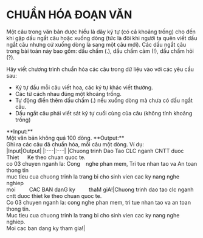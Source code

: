 # CHUẨN HÓA ĐOẠN VĂN
Một câu trong văn bản được hiểu là dãy ký tự (có cả khoảng trống) cho đến khi gặp dấu ngắt câu hoặc xuống dòng (tức là đôi khi người ta quên viết dấu ngắt câu nhưng cứ xuống dòng là sang một câu mới). Các dấu ngắt câu trong bài toán này bao gồm: dấu chấm (.), dấu chấm cảm (!), dấu chấm hỏi (?).

Hãy viết chương trình chuẩn hóa các câu trong dữ liệu vào với các yêu cầu sau: <br />
* Ký tự đầu mỗi câu viết hoa, các ký tự khác viết thường.
* Các từ cách nhau đúng một khoảng trống.
* Tự động điền thêm dấu chấm (.) nếu xuống dòng mà chưa có dấu ngắt câu.
* Dấu ngắt câu phải viết sát ký tự cuối cùng của câu (không tính khoảng trống)
<!--->
  
**Input:** <br />
Một văn bản không quá 100 dòng.

**Output:** <br />
Ghi ra các câu đã chuẩn hóa, mỗi câu một dòng.

Ví dụ: <br />
|Input|Output|
|:---|:---|
|Chuong trinh Dao Tao CLC nganh CNTT duoc Thiet &emsp; Ke theo chuan quoc te.<br>co 03 chuyen nganh la: Cong &ensp; nghe phan mem,  Tri tue nhan tao va An toan thong tin<br>muc tieu cua chuong trinh la trang bi cho sinh vien cac ky nang nghe nghiep<br>moi &emsp;&emsp; CAC BAN danG ky &emsp;&emsp; thaM giA!|Chuong trinh dao tao clc nganh cntt duoc thiet ke theo chuan quoc te.<br>Co 03 chuyen nganh la: cong nghe phan mem, tri tue nhan tao va an toan thong tin.<br>Muc tieu cua chuong trinh la trang bi cho sinh vien cac ky nang nghe nghiep.<br>Moi cac ban dang ky tham gia!|
